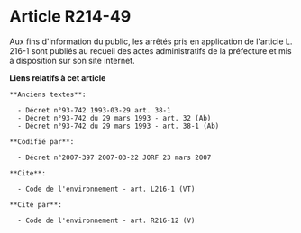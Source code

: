 # Article R214-49

Aux fins d'information du public, les arrêtés pris en application de l'article L. 216-1 sont publiés au recueil des actes
administratifs de la préfecture et mis à disposition sur son site internet.

**Liens relatifs à cet article**

	**Anciens textes**:

	  - Décret n°93-742 1993-03-29 art. 38-1
	  - Décret n°93-742 du 29 mars 1993 - art. 32 (Ab)
	  - Décret n°93-742 du 29 mars 1993 - art. 38-1 (Ab)

	**Codifié par**:

	  - Décret n°2007-397 2007-03-22 JORF 23 mars 2007

	**Cite**:

	  - Code de l'environnement - art. L216-1 (VT)

	**Cité par**:

	  - Code de l'environnement - art. R216-12 (V)
